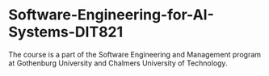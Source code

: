# Software-Engineering-for-AI-Systems-DIT821
The course is a part of the Software Engineering and Management program at Gothenburg University and Chalmers University of Technology.
